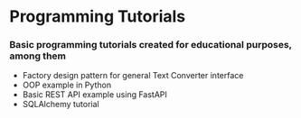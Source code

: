 # Programming Tutorials
### Basic programming tutorials created for educational purposes, among them
* Factory design pattern for general Text Converter interface
* OOP example in Python
* Basic REST API example using FastAPI
* SQLAlchemy tutorial